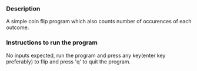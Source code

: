 ### Description <br>
A simple coin flip program which also counts number of occurences of each outcome. <br>

### Instructions to run the program <br>
No inputs expected, run the program and press any key(enter key preferably) to flip and press 'q' to quit the program.
